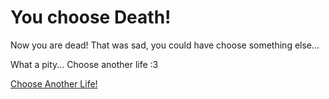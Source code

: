 # You choose Death!

Now you are dead! That was sad, you could have choose something else...

What a pity... Choose another life :3

[Choose Another Life!](../alarm.md)
